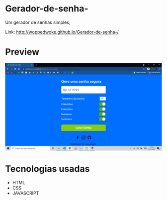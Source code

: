 # Gerador-de-senha-
Um gerador de senhas simples;  

Link: http://woppedwoke.github.io/Gerador-de-senha-/

# Preview
<img src="img/preview.png" alt="">

# Tecnologias usadas
<ul>
  <li>HTML</li>
  <li>CSS</li>
  <li>JAVASCRIPT</li>
</ul>
